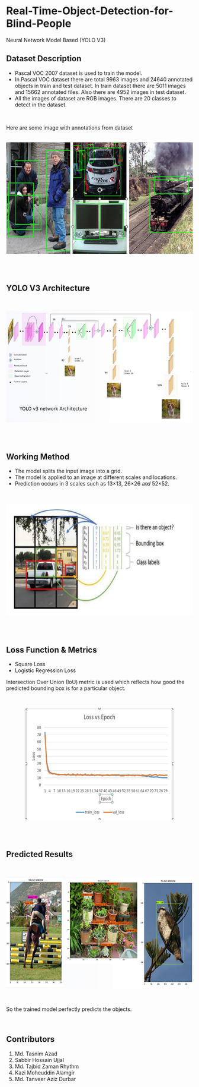 # Real-Time-Object-Detection-for-Blind-People
Neural Network Model Based (YOLO V3)


## **Dataset Description**
-   Pascal VOC 2007 dataset is used to train the model.
-   In Pascal VOC dataset there are total 9963 images and 24640 annotated objects in train and test dataset. In train dataset there are 5011 images and 15662 annotated files. Also there are 4952 images in test dataset.
-   All the images of dataset are RGB images. There are 20 classes to detect in the dataset.

<br>

Here are some image with annotations from dataset
<br>
<br>

<p align="center">
   <img src="./image1.jpg" width="600" height="300"/>
</p>


<br> <br>

## **YOLO V3 Architecture**

<br>

<p align="center">
   <img src="./architecture.jpg" width="600" height="300"/>
</p>

<br> <br>

## **Working Method**
-   The model splits the input image into a grid.
-   The model is applied to an image at different scales and locations.
-   Prediction occurs in 3 scales such as 13×13, 26×26 𝑎𝑛𝑑 52×52.

<br>

<p align="center">
   <img src="./working_method.jpg" width="600" height="300"/>
</p>

<br> <br>


## **Loss Function & Metrics**
-   Square Loss
-   Logistic Regression Loss

Intersection Over Union (IoU) metric is used which reflects how good the predicted bounding box is for a particular object.

<br>

<p align="center">
   <img src="./loss_vs_epoch.jpg" width="400" height="300"/>
</p>

<br> <br>


## **Predicted Results**
<br>

<p align="center">
   <img src="./prediction.jpg" width="600" height="300"/>
</p>

<br> 

So the trained model perfectly predicts the objects.

<br> 

## **Contributors**
1. Md. Tasnim Azad
2. Sabbir Hossain Ujjal
3. Md. Tajbid Zaman Rhythm
4. Kazi Moheuddin Alamgir
5. Md. Tanveer Aziz Durbar
